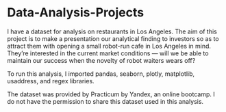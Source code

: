 # Data-Analysis-Projects

I have a dataset for analysis on restaurants in Los Angeles. The aim of this project is to make a presentation our analytical finding 
to investors so as to attract them with opening a small robot-run cafe in Los Angeles in mind. They’re interested in the current market conditions — will we be able to maintain our success when the novelty of robot waiters wears off?

To run this analysis, I imported pandas, seaborn, plotly, matplotlib, usaddress, and regex libraries.

The dataset was provided by Practicum by Yandex, an online bootcamp. I do not have the permission to share this dataset used in this analysis.

